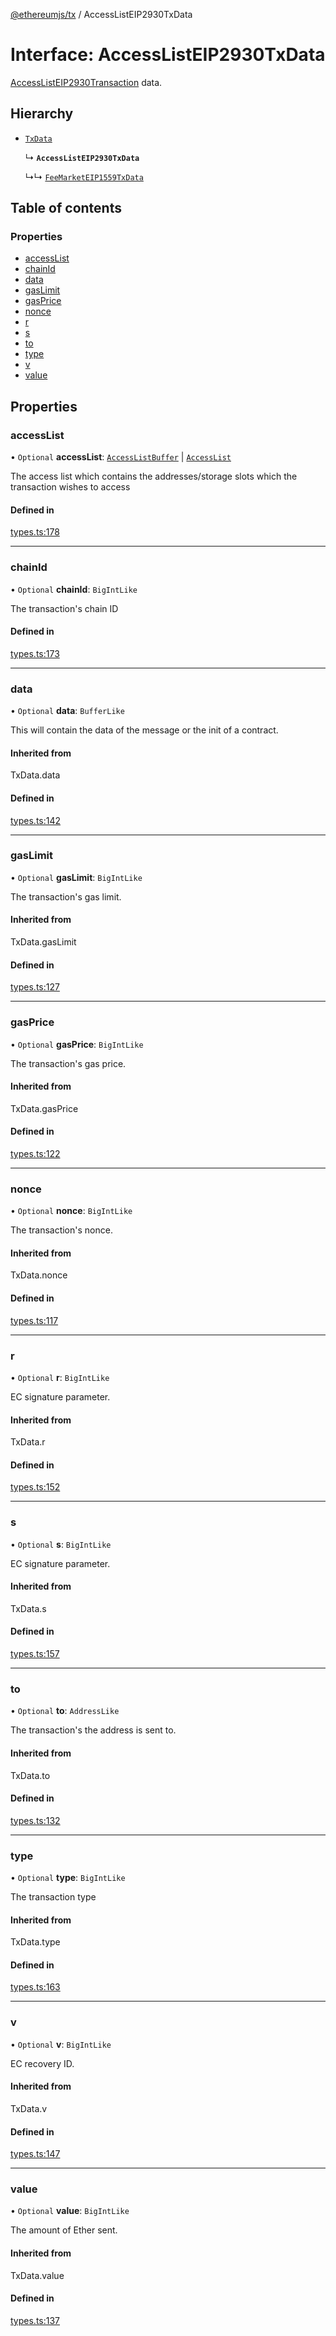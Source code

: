 [@ethereumjs/tx](../README.md) / AccessListEIP2930TxData

# Interface: AccessListEIP2930TxData

[AccessListEIP2930Transaction](../classes/AccessListEIP2930Transaction.md) data.

## Hierarchy

- [`TxData`](../README.md#txdata)

  ↳ **`AccessListEIP2930TxData`**

  ↳↳ [`FeeMarketEIP1559TxData`](FeeMarketEIP1559TxData.md)

## Table of contents

### Properties

- [accessList](AccessListEIP2930TxData.md#accesslist)
- [chainId](AccessListEIP2930TxData.md#chainid)
- [data](AccessListEIP2930TxData.md#data)
- [gasLimit](AccessListEIP2930TxData.md#gaslimit)
- [gasPrice](AccessListEIP2930TxData.md#gasprice)
- [nonce](AccessListEIP2930TxData.md#nonce)
- [r](AccessListEIP2930TxData.md#r)
- [s](AccessListEIP2930TxData.md#s)
- [to](AccessListEIP2930TxData.md#to)
- [type](AccessListEIP2930TxData.md#type)
- [v](AccessListEIP2930TxData.md#v)
- [value](AccessListEIP2930TxData.md#value)

## Properties

### accessList

• `Optional` **accessList**: [`AccessListBuffer`](../README.md#accesslistbuffer) \| [`AccessList`](../README.md#accesslist)

The access list which contains the addresses/storage slots which the transaction wishes to access

#### Defined in

[types.ts:178](https://github.com/ethereumjs/ethereumjs-monorepo/blob/master/packages/tx/src/types.ts#L178)

___

### chainId

• `Optional` **chainId**: `BigIntLike`

The transaction's chain ID

#### Defined in

[types.ts:173](https://github.com/ethereumjs/ethereumjs-monorepo/blob/master/packages/tx/src/types.ts#L173)

___

### data

• `Optional` **data**: `BufferLike`

This will contain the data of the message or the init of a contract.

#### Inherited from

TxData.data

#### Defined in

[types.ts:142](https://github.com/ethereumjs/ethereumjs-monorepo/blob/master/packages/tx/src/types.ts#L142)

___

### gasLimit

• `Optional` **gasLimit**: `BigIntLike`

The transaction's gas limit.

#### Inherited from

TxData.gasLimit

#### Defined in

[types.ts:127](https://github.com/ethereumjs/ethereumjs-monorepo/blob/master/packages/tx/src/types.ts#L127)

___

### gasPrice

• `Optional` **gasPrice**: `BigIntLike`

The transaction's gas price.

#### Inherited from

TxData.gasPrice

#### Defined in

[types.ts:122](https://github.com/ethereumjs/ethereumjs-monorepo/blob/master/packages/tx/src/types.ts#L122)

___

### nonce

• `Optional` **nonce**: `BigIntLike`

The transaction's nonce.

#### Inherited from

TxData.nonce

#### Defined in

[types.ts:117](https://github.com/ethereumjs/ethereumjs-monorepo/blob/master/packages/tx/src/types.ts#L117)

___

### r

• `Optional` **r**: `BigIntLike`

EC signature parameter.

#### Inherited from

TxData.r

#### Defined in

[types.ts:152](https://github.com/ethereumjs/ethereumjs-monorepo/blob/master/packages/tx/src/types.ts#L152)

___

### s

• `Optional` **s**: `BigIntLike`

EC signature parameter.

#### Inherited from

TxData.s

#### Defined in

[types.ts:157](https://github.com/ethereumjs/ethereumjs-monorepo/blob/master/packages/tx/src/types.ts#L157)

___

### to

• `Optional` **to**: `AddressLike`

The transaction's the address is sent to.

#### Inherited from

TxData.to

#### Defined in

[types.ts:132](https://github.com/ethereumjs/ethereumjs-monorepo/blob/master/packages/tx/src/types.ts#L132)

___

### type

• `Optional` **type**: `BigIntLike`

The transaction type

#### Inherited from

TxData.type

#### Defined in

[types.ts:163](https://github.com/ethereumjs/ethereumjs-monorepo/blob/master/packages/tx/src/types.ts#L163)

___

### v

• `Optional` **v**: `BigIntLike`

EC recovery ID.

#### Inherited from

TxData.v

#### Defined in

[types.ts:147](https://github.com/ethereumjs/ethereumjs-monorepo/blob/master/packages/tx/src/types.ts#L147)

___

### value

• `Optional` **value**: `BigIntLike`

The amount of Ether sent.

#### Inherited from

TxData.value

#### Defined in

[types.ts:137](https://github.com/ethereumjs/ethereumjs-monorepo/blob/master/packages/tx/src/types.ts#L137)
